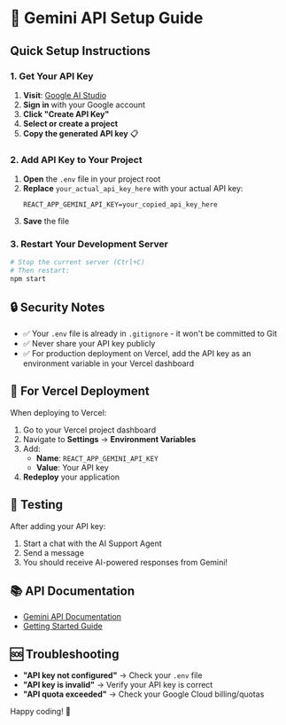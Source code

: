 # 🔑 Gemini API Setup Guide

## Quick Setup Instructions

### 1. Get Your API Key
1. **Visit**: [Google AI Studio](https://makersuite.google.com/app/apikey)
2. **Sign in** with your Google account
3. **Click "Create API Key"**
4. **Select or create a project**
5. **Copy the generated API key** 📋

### 2. Add API Key to Your Project
1. **Open** the `.env` file in your project root
2. **Replace** `your_actual_api_key_here` with your actual API key:
   ```
   REACT_APP_GEMINI_API_KEY=your_copied_api_key_here
   ```
3. **Save** the file

### 3. Restart Your Development Server
```bash
# Stop the current server (Ctrl+C)
# Then restart:
npm start
```

## 🔒 Security Notes

- ✅ Your `.env` file is already in `.gitignore` - it won't be committed to Git
- ✅ Never share your API key publicly
- ✅ For production deployment on Vercel, add the API key as an environment variable in your Vercel dashboard

## 🚀 For Vercel Deployment

When deploying to Vercel:
1. Go to your Vercel project dashboard
2. Navigate to **Settings** → **Environment Variables**
3. Add:
   - **Name**: `REACT_APP_GEMINI_API_KEY`
   - **Value**: Your API key
4. **Redeploy** your application

## 🧪 Testing

After adding your API key:
1. Start a chat with the AI Support Agent
2. Send a message
3. You should receive AI-powered responses from Gemini!

## 📚 API Documentation

- [Gemini API Documentation](https://ai.google.dev/docs)
- [Getting Started Guide](https://ai.google.dev/tutorials/get_started_web)

## 🆘 Troubleshooting

- **"API key not configured"** → Check your `.env` file
- **"API key is invalid"** → Verify your API key is correct
- **"API quota exceeded"** → Check your Google Cloud billing/quotas

Happy coding! 🎉
